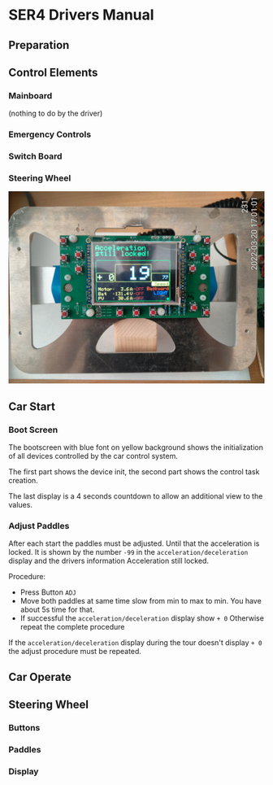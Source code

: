 # SER4 Drivers Manual

## Preparation

## Control Elements

### Mainboard

(nothing to do by the driver)

### Emergency Controls


### Switch Board

### Steering Wheel

![steeringwheel](./assets.ser4-drivers-manual/SteeringWheel-22022.03.20.jpg)

## Car Start

### Boot Screen

The bootscreen with blue font on yellow background shows the initialization of all devices controlled by the car control system.

The first part shows the device init, the second part shows the control task creation.

The last display is a 4 seconds countdown to allow an additional view to the values.

### Adjust Paddles

After each start the paddles must be adjusted. Until that the acceleration is locked. It is shown by the number `-99` in the `acceleration/deceleration` display and the drivers information Acceleration still locked.

Procedure:

- Press Button `ADJ`
- Move both paddles at same time slow from min to max to min.
  You have about 5s time for that.
- If successful the `acceleration/deceleration` display show `+ 0`
  Otherwise repeat the complete procedure

If the `acceleration/deceleration` display during the tour doesn't display `+ 0` the adjust procedure must be repeated.


## Car Operate

## Steering Wheel

### Buttons

### Paddles

### Display
